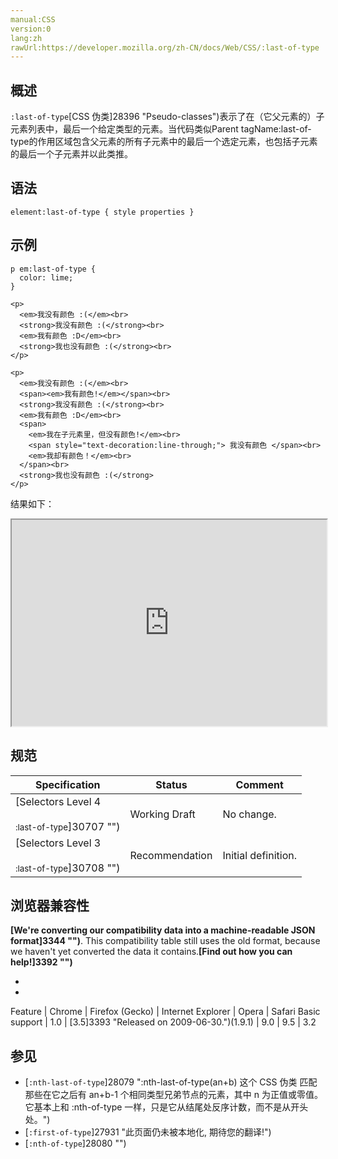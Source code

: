 ```yaml
---
manual:CSS
version:0
lang:zh
rawUrl:https://developer.mozilla.org/zh-CN/docs/Web/CSS/:last-of-type
---
```





## 概述<a name="概述"></a>


`:last-of-type`[CSS 伪类]28396 "Pseudo-classes")表示了在（它父元素的）子元素列表中，最后一个给定类型的元素。当代码类似Parent tagName:last-of-type的作用区域包含父元素的所有子元素中的最后一个选定元素，也包括子元素的最后一个子元素并以此类推。


## 语法<a name="语法"></a>

```
element:last-of-type { style properties }
```

## 示例<a name="示例"></a>

```
p em:last-of-type {
  color: lime;
}
```

```
<p>
  <em>我没有颜色 :(</em><br>
  <strong>我没有颜色 :(</strong><br>
  <em>我有颜色 :D</em><br>
  <strong>我也没有颜色 :(</strong><br>
</p>

<p>
  <em>我没有颜色 :(</em><br>
  <span><em>我有颜色!</em></span><br>
  <strong>我没有颜色 :(</strong><br>
  <em>我有颜色 :D</em><br>
  <span>
    <em>我在子元素里，但没有颜色!</em><br>
    <span style="text-decoration:line-through;"> 我没有颜色 </span><br>
    <em>我却有颜色！</em><br>
  </span><br>
  <strong>我也没有颜色 :(</strong>
</p>
```


结果如下：

<iframe src='https://mdn.mozillademos.org/zh-CN/docs/Web/CSS/:last-of-type$samples/%E7%A4%BA%E4%BE%8B?revision=1156606' width='100%' height='330'></iframe>



## 规范<a name="规范"></a>

Specification | Status | Comment 
 ---  |  ---  |  ---  | 
[Selectors Level 4<br></br><small>:last-of-type</small>]30707 "") | Working Draft | No change. 
[Selectors Level 3<br></br><small>:last-of-type</small>]30708 "") | Recommendation | Initial definition. 


## 浏览器兼容性<a name="浏览器兼容性"></a>


**[We&#39;re converting our compatibility data into a machine-readable JSON format]3344 "")**. This compatibility table still uses the old format, because we haven&#39;t yet converted the data it contains.**[Find out how you can help!]3392 "")**


* 
* 

Feature | Chrome | Firefox (Gecko) | Internet Explorer | Opera | Safari 
Basic support | 1.0 | [3.5]3393 "Released on 2009-06-30.")(1.9.1) | 9.0 | 9.5 | 3.2 




## 参见<a name="See_also"></a>

* [`:nth-last-of-type`]28079 ":nth-last-of-type(an+b) 这个 CSS 伪类 匹配那些在它之后有 an+b-1 个相同类型兄弟节点的元素，其中 n 为正值或零值。它基本上和 :nth-of-type 一样，只是它从结尾处反序计数，而不是从开头处。")
* [`:first-of-type`]27931 "此页面仍未被本地化, 期待您的翻译!")
* [`:nth-of-type`]28080 "")



